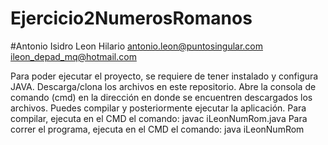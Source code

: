 # Ejercicio2NumerosRomanos
#Antonio Isidro Leon Hilario
antonio.leon@puntosingular.com
ileon_depad_mq@hotmail.com

Para poder ejecutar el proyecto, se requiere de tener instalado y configura JAVA.
Descarga/clona los archivos en este repositorio.
Abre la consola de comando (cmd) en la dirección en donde se encuentren descargados los archivos.
Puedes compilar y posteriormente ejecutar la aplicación.
Para compilar, ejecuta en el CMD el comando: javac iLeonNumRom.java
Para correr el programa, ejecuta en el CMD el comando: java iLeonNumRom
